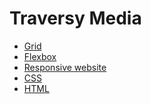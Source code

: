 <h1>Traversy Media</h1>
<ul>
  <li><a href="https://github.com/khalilagazal/playground/tree/main/traversy-media/05-grid/" target="_blank">Grid</a></li>
  <li><a href="https://github.com/khalilagazal/playground/tree/main/traversy-media/04-flexbox/" target="_blank">Flexbox</a></li>
  <li><a href="https://github.com/khalilagazal/playground/tree/main/traversy-media/03-responsive/" target="_blank">Responsive website</a></li>
  <li><a href="https://github.com/khalilagazal/playground/tree/main/traversy-media/02-css/" target="_blank">CSS</a></li>
  <li><a href="https://github.com/khalilagazal/playground/tree/main/traversy-media/01-html/" target="_blank">HTML</a></li>
</ul>
